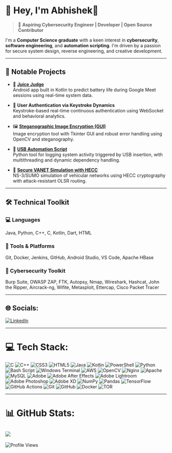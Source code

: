 # 👋 Hey, I'm Abhishek🧿

> 🎯 **Aspiring Cybersecurity Engineer | Developer | Open Source Contributor**

I'm a **Computer Science graduate** with a keen interest in **cybersecurity**, **software engineering**, and **automation scripting**. I'm driven by a passion for secure system design, reverse engineering, and creative development.

---

## 🚀 Notable Projects

- 🔋 [**Juice Judge**](https://github.com/ash3-s/battery-predict)  
  Android app built in Kotlin to predict battery life during Google Meet sessions using real-time system data.

- 🔐 **User Authentication via Keystroke Dynamics**  
  Keystroke-based real-time continuous authentication using WebSocket and behavioral analytics.

- 🖼️ [**Steganographic Image Encryption (GUI)**](https://github.com/Abhishek-s-kumar/AICTE-internship-project)  
  Image encryption tool with Tkinter GUI and robust error handling using OpenCV and steganography.

- 📀 [**USB Automation Script**](https://github.com/Abhishek-s-kumar/usb_keylogger.git)  
  Python tool for logging system activity triggered by USB insertion, with multithreading and dynamic dependency handling.

- 🚗 [**Secure VANET Simulation with HECC**](https://github.com/Abhishek-s-kumar/HECVANET)  
  NS-3/SUMO simulation of vehicular networks using HECC cryptography with attack-resistant OLSR routing.

---

## 🛠️ Technical Toolkit

### 💻 Languages
Java, Python, C++, C, Kotlin, Dart, HTML

### 🧰 Tools & Platforms
Git, Docker, Jenkins, GitHub, Android Studio, VS Code, Apache HBase

### 🔐 Cybersecurity Toolkit
Burp Suite, OWASP ZAP, FTK, Autopsy, Nmap, Wireshark, Hashcat, John the Ripper, Aircrack-ng, Wifite, Metasploit, Ettercap, Cisco Packet Tracer

---


## 🌐 Socials:
[![LinkedIn](https://img.shields.io/badge/LinkedIn-%230077B5.svg?logo=linkedin&logoColor=white)](https://www.linkedin.com/in/abhishek-s-kumar-9535bb258)

---

# 💻 Tech Stack:
![C](https://img.shields.io/badge/c-%2300599C.svg?style=for-the-badge&logo=c&logoColor=white)
![C++](https://img.shields.io/badge/c++-%2300599C.svg?style=for-the-badge&logo=c%2B%2B&logoColor=white)
![CSS3](https://img.shields.io/badge/css3-%231572B6.svg?style=for-the-badge&logo=css3&logoColor=white)
![HTML5](https://img.shields.io/badge/html5-%23E34F26.svg?style=for-the-badge&logo=html5&logoColor=white)
![Java](https://img.shields.io/badge/java-%23ED8B00.svg?style=for-the-badge&logo=openjdk&logoColor=white)
![Kotlin](https://img.shields.io/badge/kotlin-%237F52FF.svg?style=for-the-badge&logo=kotlin&logoColor=white)
![PowerShell](https://img.shields.io/badge/PowerShell-%235391FE.svg?style=for-the-badge&logo=powershell&logoColor=white)
![Python](https://img.shields.io/badge/python-3670A0?style=for-the-badge&logo=python&logoColor=ffdd54)
![Bash Script](https://img.shields.io/badge/bash_script-%23121011.svg?style=for-the-badge&logo=gnu-bash&logoColor=white)
![Windows Terminal](https://img.shields.io/badge/Windows%20Terminal-%234D4D4D.svg?style=for-the-badge&logo=windows-terminal&logoColor=white)
![AWS](https://img.shields.io/badge/AWS-%23FF9900.svg?style=for-the-badge&logo=amazon-aws&logoColor=white)
![OpenCV](https://img.shields.io/badge/opencv-%23white.svg?style=for-the-badge&logo=opencv&logoColor=white)
![Nginx](https://img.shields.io/badge/nginx-%23009639.svg?style=for-the-badge&logo=nginx&logoColor=white)
![Apache](https://img.shields.io/badge/apache-%23D42029.svg?style=for-the-badge&logo=apache&logoColor=white)
![MySQL](https://img.shields.io/badge/mysql-4479A1.svg?style=for-the-badge&logo=mysql&logoColor=white)
![Adobe](https://img.shields.io/badge/adobe-%23FF0000.svg?style=for-the-badge&logo=adobe&logoColor=white)
![Adobe After Effects](https://img.shields.io/badge/Adobe%20After%20Effects-9999FF.svg?style=for-the-badge&logo=Adobe%20After%20Effects&logoColor=white)
![Adobe Lightroom](https://img.shields.io/badge/Adobe%20Lightroom-31A8FF.svg?style=for-the-badge&logo=Adobe%20Lightroom&logoColor=white)
![Adobe Photoshop](https://img.shields.io/badge/adobe%20photoshop-%2331A8FF.svg?style=for-the-badge&logo=adobe%20photoshop&logoColor=white)
![Adobe XD](https://img.shields.io/badge/Adobe%20XD-470137?style=for-the-badge&logo=Adobe%20XD&logoColor=#FF61F6)
![NumPy](https://img.shields.io/badge/numpy-%23013243.svg?style=for-the-badge&logo=numpy&logoColor=white)
![Pandas](https://img.shields.io/badge/pandas-%23150458.svg?style=for-the-badge&logo=pandas&logoColor=white)
![TensorFlow](https://img.shields.io/badge/TensorFlow-%23FF6F00.svg?style=for-the-badge&logo=TensorFlow&logoColor=white)
![GitHub Actions](https://img.shields.io/badge/github%20actions-%232671E5.svg?style=for-the-badge&logo=githubactions&logoColor=white)
![Git](https://img.shields.io/badge/git-%23F05033.svg?style=for-the-badge&logo=git&logoColor=white)
![GitHub](https://img.shields.io/badge/github-%23121011.svg?style=for-the-badge&logo=github&logoColor=white)
![Docker](https://img.shields.io/badge/docker-%230db7ed.svg?style=for-the-badge&logo=docker&logoColor=white)
![TOR](https://img.shields.io/badge/tor-%237E4798.svg?style=for-the-badge&logo=tor-project&logoColor=white)

---

# 📊 GitHub Stats:

![](https://github-readme-stats.vercel.app/api/top-langs/?username=Abhishek-s-kumar&theme=dark&hide_border=false&include_all_commits=false&count_private=false&layout=compact)<br>
---
![Profile Views](https://komarev.com/ghpvc/?username=Abhishek-s-kumar&color=orange)



<!-- Proudly created with GPRM ( https://gprm.itsvg.in ) -->
